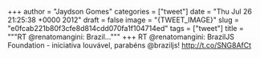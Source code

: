 
+++
author = "Jaydson Gomes"
categories = ["tweet"]
date = "Thu Jul 26 21:25:38 +0000 2012"
draft = false
image = "{TWEET_IMAGE}"
slug = "e0fcab221b80f3cfe8d814cdd070fa1f104714ed"
tags = ["tweet"]
title = """RT @renatomangini: Brazil..."""
+++
RT @renatomangini: BrazilJS Foundation - iniciativa louvável, parabéns @braziljs!  http://t.co/SNG8AfCt
